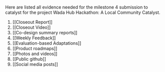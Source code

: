 Here are listed all evidence needed for the milestone 4 submission to catalyst for the project Wada Hub Hackathon: A Local Community Catalyst.

1. [[Closeout Report]]
2. [[Closeout Video]]
3. [[Co-design summary reports]]
4. [[Weekly Feedback]]
5. [[Evaluation-based Adaptations]]
6. [[Product roadmaps]]
7. [[Photos and videos]]
8. [[Public github]]
9. [[Social media posts]]
